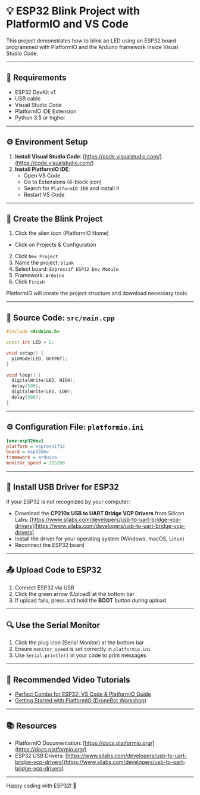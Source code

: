 
# 💡 ESP32 Blink Project with PlatformIO and VS Code

This project demonstrates how to blink an LED using an ESP32 board programmed with PlatformIO and the Arduino framework inside Visual Studio Code.

---

## 🧰 Requirements

- ESP32 DevKit v1
- USB cable
- Visual Studio Code
- PlatformIO IDE Extension
- Python 3.5 or higher

---

## ⚙️ Environment Setup

1. **Install Visual Studio Code**: [https://code.visualstudio.com/](https://code.visualstudio.com/)
2. **Install PlatformIO IDE**:
   - Open VS Code
   - Go to Extensions (4-block icon)
   - Search for `PlatformIO IDE` and install it
   - Restart VS Code

---

## 🚀 Create the Blink Project

1. Click the alien icon (PlatformIO Home)
- Click on Projects & Configuration
2. Click `New Project`
3. Name the project: `blink`
4. Select board: `Espressif ESP32 Dev Module`
5. Framework: `Arduino`
6. Click `Finish`

PlatformIO will create the project structure and download necessary tools.

---

## 🧾 Source Code: `src/main.cpp`

```cpp
#include <Arduino.h>

const int LED = 2;

void setup() {
  pinMode(LED, OUTPUT);
}

void loop() {
  digitalWrite(LED, HIGH);
  delay(500);
  digitalWrite(LED, LOW);
  delay(500);
}
```

---

## ⚙️ Configuration File: `platformio.ini`

```ini
[env:esp32dev]
platform = espressif32
board = esp32dev
framework = arduino
monitor_speed = 115200
```

---

## 🔌 Install USB Driver for ESP32

If your ESP32 is not recognized by your computer:

- Download the **CP210x USB to UART Bridge VCP Drivers** from Silicon Labs:
  [https://www.silabs.com/developers/usb-to-uart-bridge-vcp-drivers](https://www.silabs.com/developers/usb-to-uart-bridge-vcp-drivers)
- Install the driver for your operating system (Windows, macOS, Linux)
- Reconnect the ESP32 board

---

## 📤 Upload Code to ESP32

1. Connect ESP32 via USB
2. Click the green arrow (Upload) at the bottom bar
3. If upload fails, press and hold the **BOOT** button during upload

---

## 🔍 Use the Serial Monitor

1. Click the plug icon (Serial Monitor) at the bottom bar
2. Ensure `monitor_speed` is set correctly in `platformio.ini`
3. Use `Serial.println()` in your code to print messages

---

## 🎥 Recommended Video Tutorials

- [Perfect Combo for ESP32: VS Code & PlatformIO Guide](https://www.youtube.com/watch?v=WxELHnnlBmU)
- [Getting Started with PlatformIO (DroneBot Workshop)](https://www.youtube.com/watch?v=JmvMvIphMnY)

---

## 📚 Resources

- PlatformIO Documentation: [https://docs.platformio.org/](https://docs.platformio.org/)
- ESP32 USB Drivers: [https://www.silabs.com/developers/usb-to-uart-bridge-vcp-drivers](https://www.silabs.com/developers/usb-to-uart-bridge-vcp-drivers)

---

Happy coding with ESP32! 🚀
